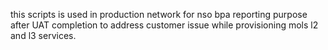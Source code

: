 this scripts is used in production network for nso bpa reporting purpose after UAT completion to address customer issue while provisioning mols l2 and l3 services.

